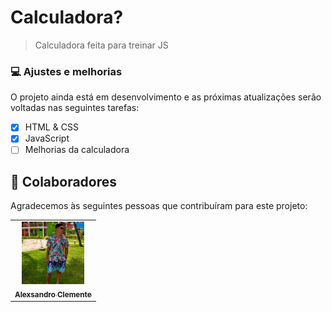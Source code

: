 # Calculadora?


>Calculadora feita para treinar JS
### 💻 Ajustes e melhorias

O projeto ainda está em desenvolvimento e as próximas atualizações serão voltadas nas seguintes tarefas:

- [x] HTML & CSS
- [x] JavaScript
- [ ] Melhorias da calculadora

## 🤝 Colaboradores

Agradecemos às seguintes pessoas que contribuíram para este projeto:

<table>
  <tr>
    <td align="center">
      <a href="#">
        <img src="./Eu.jfif" width="100px;" alt="Foto de Alex"/><br>
        <sub>
          <b>Alexsandro Clemente</b>
        </sub>
      </a>
    </td>
  </tr>
</table>

